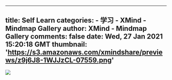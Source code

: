 
---
title: Self Learn
categories: 
    - 学习
    - XMind - Mindmap Gallery
author: XMind - Mindmap Gallery
comments: false
date: Wed, 27 Jan 2021 15:20:18 GMT
thumbnail: 'https://s3.amazonaws.com/xmindshare/previews/z9j6J8-1WJJzCL-07559.png'
---

<div>   
<img src="https://s3.amazonaws.com/xmindshare/previews/z9j6J8-1WJJzCL-07559.png" referrerpolicy="no-referrer">  
</div>
            